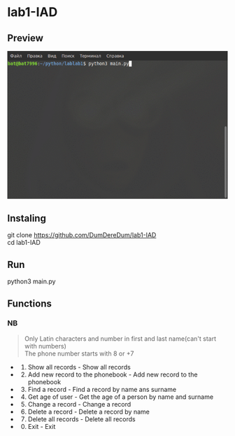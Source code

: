# lab1-IAD
## Preview
<img src="https://github.com/DumDereDum/lab1-IAD/blob/master/rev/review?raw=true"/>

## Instaling
git clone https://github.com/DumDereDum/lab1-IAD <br>
cd lab1-IAD

## Run
python3 main.py

## Functions

### NB
> Only Latin characters and number in first and last name(can't start with numbers)<br>
> The phone number starts with 8 or +7<br>

* 1. Show all records - Show all records
* 2. Add new record to the phonebook - Add new record to the phonebook
* 3. Find a record - Find a record by name ans surname
* 4. Get age of user - Get the age of a person by name and surname
* 5. Change a record - Change a record
* 6. Delete a record - Delete a record by name
* 7. Delete all records - Delete all records
* 0. Exit - Exit
